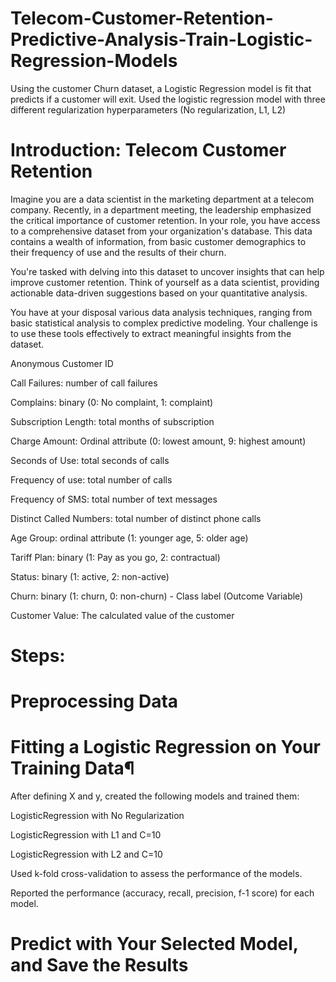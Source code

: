 # Telecom-Customer-Retention-Predictive-Analysis-Train-Logistic-Regression-Models
Using the customer Churn dataset, a Logistic Regression model is fit that predicts if a customer will exit. Used the logistic regression model with three different regularization hyperparameters (No regularization, L1, L2)

# Introduction: Telecom Customer Retention

Imagine you are a data scientist in the marketing department at a telecom company. Recently, in a department meeting, the leadership emphasized the critical importance of customer retention. In your role, you have access to a comprehensive dataset from your organization's database. This data contains a wealth of information, from basic customer demographics to their frequency of use and the results of their churn.

You're tasked with delving into this dataset to uncover insights that can help improve customer retention. Think of yourself as a data scientist, providing actionable data-driven suggestions based on your quantitative analysis.

You have at your disposal various data analysis techniques, ranging from basic statistical analysis to complex predictive modeling. Your challenge is to use these tools effectively to extract meaningful insights from the dataset.

Anonymous Customer ID

Call Failures: number of call failures

Complains: binary (0: No complaint, 1: complaint)

Subscription Length: total months of subscription

Charge Amount: Ordinal attribute (0: lowest amount, 9: highest amount)

Seconds of Use: total seconds of calls

Frequency of use: total number of calls

Frequency of SMS: total number of text messages

Distinct Called Numbers: total number of distinct phone calls

Age Group: ordinal attribute (1: younger age, 5: older age)

Tariff Plan: binary (1: Pay as you go, 2: contractual)

Status: binary (1: active, 2: non-active)

Churn: binary (1: churn, 0: non-churn) - Class label (Outcome Variable)

Customer Value: The calculated value of the customer

# Steps:

# Preprocessing Data

# Fitting a Logistic Regression on Your Training Data¶

After defining X and y, created the following models and trained them:

LogisticRegression with No Regularization

LogisticRegression with L1 and C=10

LogisticRegression with L2 and C=10

Used k-fold cross-validation to assess the performance of the models.

Reported the performance (accuracy, recall, precision, f-1 score) for each model.

# Predict with Your Selected Model, and Save the Results
